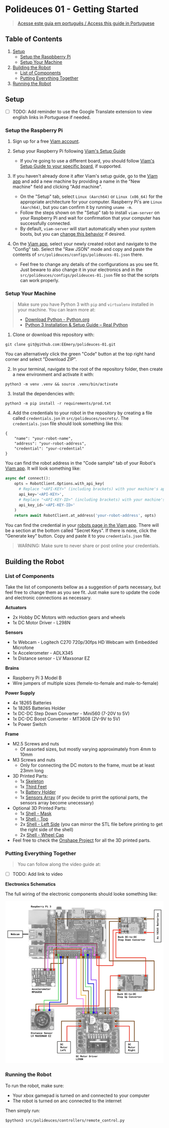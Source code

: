 # Polideuces 01 - Getting Started

>[Acesse este guia em português / Access this guide in Portuguese](/docs/pt-1-comecando.md)

## Table of Contents

1. [Setup](#setup)
	- [Setup the Raspbberry Pi](#setup-the-raspberry-pi)
	- [Setup Your Machine](#setup-your-machine)
2. [Building the Robot](#building-the-robot)
	- [List of Components](#list-of-components)
	- [Putting Everything Together](#putting-everything-together)
3. [Running the Robot](#running-the-robot)

## Setup

- [ ] TODO: Add reminder to use the Google Translate extension to view english links in Portuguese if needed.

### Setup the Raspberry Pi

1. Sign up for a free [Viam account](https://www.viam.com/).

2. Setup your Raspberry Pi following [Viam's Setup Guide](https://docs.viam.com/get-started/installation/prepare/rpi-setup/)
	- If you're going to use a different board, you should follow [Viam's Setup Guide to your specific board](https://docs.viam.com/), if supported.

3. If you haven't already done it after Viam's setup guide, go to the [Viam app](https://app.viam.com/) and add a new machine by providing a name in the "New machine" field and clicking "Add machine".
	- On the "Setup" tab, select `Linux (Aarch64)` or `Linux (x86_64)` for the appropriate architecture for your computer. Raspberry Pi's are `Linux (Aarch64)`, but you can confirm it by running `uname -m`.
	- Follow the steps shown on the "Setup" tab to install `viam-server` on your Raspberry Pi and wait for confirmation that your computer has successfully connected. 
	- By default, `viam-server` will start automatically when your system boots, but you can [change this behavior](https://docs.viam.com/get-started/installation/manage/) if desired.

4. On the [Viam app](https://app.viam.com/), select your newly created robot and navigate to the "Config" tab. Select the "Raw JSON" mode and copy and paste the contents of `src/polideuces/configs/polideuces-01.json` there.
	- Feel free to change any details of the configurations as you see fit. Just beware to also change it in your electronics and in the `src/polideuces/configs/polideuces-01.json` file so that the scripts can work properly.

### Setup Your Machine

>Make sure you have Python 3 with `pip` and `virtualenv` installed in your machine. You can learn more at:
>- [Download Python - Python.org](https://www.python.org/downloads/)
>- [Python 3 Installation & Setup Guide – Real Python](https://realpython.com/installing-python/)

1. Clone or download this repository with:

```
git clone git@github.com:EEmery/polideuces-01.git
```

You can alternatively click the green "Code" button at the top right hand corner and select "Download ZIP".

2. In your terminal, navigate to the root of the repository folder, then create a new environment and activate it with:

```
python3 -m venv .venv && source .venv/bin/activate
```

3. Install the dependencies with:

```
python3 -m pip install -r requirements/prod.txt
```

4. Add the credentials to your robot in the repository by creating a file called `credentials.jon` in `src/polideuces/secrets/`. The `credentials.json` file should look something like this:

```
{
    "name": "your-robot-name",
    "address": "your-robot-address",
    "credential": "your-credential"
}
```

You can find the robot address in the "Code sample" tab of your Robot's [Viam app](https://app.viam.com/robots). It will look something like:

```python
async def connect():
    opts = RobotClient.Options.with_api_key(
	  # Replace "<API-KEY>" (including brackets) with your machine's api key
      api_key='<API-KEY>',
	  # Replace "<API-KEY-ID>" (including brackets) with your machine's api key id
      api_key_id='<API-KEY-ID>'
    )
    return await RobotClient.at_address('your-robot-address', opts)
```

You can find the credential in your [robots page in the Viam app](https://app.viam.com/robots). There will be a section at the bottom called "Secret Keys". If there is none, click the "Generate key" button. Copy and paste it to you `credentials.json` file.

>WARNING: Make sure to never share or post online your credentials.

## Building the Robot

### List of Components

Take the list of components bellow as a suggestion of parts necessary, but feel free to change them as you see fit. Just make sure to update the code and electronic connections as necessary.

**Actuators**
- 2x Hobby DC Motors with reduction gears and wheels
- 1x DC Motor Driver - L298N

**Sensors**
- 1x Webcam - Logitech C270 720p/30fps HD Webcam with Embedded Microfone
- 1x Accelerometer - ADLX345
- 1x Distance sensor - LV Maxsonar EZ

**Brains**
- Raspberry Pi 3 Model B
- Wire jumpers of multiple sizes (femele-to-female and male-to-female)

**Power Supply**
- 4x 18265 Batteries
- 1x 18265 Batteries Holder
- 1x DC-DC Step Down Converter - Mini560 (7-20V to 5V)
- 1x DC-DC Boost Converter - MT3608 (2V-9V to 5V)
- 1x Power Switch

**Frame**
- M2.5 Screws and nuts
    - Of assorted sizes, but mostly varying approximately from 4mm to 10mm
- M3 Screws and nuts
	- Only for connecting the DC motors to the frame, must be at least 23mm long
- 3D Printed Parts:
    - 1x [Skeleton](/models/Skeleton.stl)
    - 1x [Third Feet](/models/Third%20feet.stl)
    - 1x [Battery Holder](/models/Battery%20Holder.stl)
    - 1x [Sensors Array](/models/Sensors%20Array.stl) (if you decide to print the optional parts, the sensors array become unecessary)
- Optional 3D Printed Parts:
    - 1x [Shell - Mask](/models/Shell%20-%20Mask.stl)
    - 1x [Shell - Top](/models/Shell%20-%20Top.stl)
    - 2x [Shell - Left Side](/models/Shell%20-%20Left%20Side.stl) (you can mirror the STL file before printing to get the right side of the shell)
    - 2x [Shell - Wheel Cap](/models/Shell%20-%20Wheel%20Cap.stl)
- Feel free to check the [Onshape Project](https://cad.onshape.com/documents/57eca4cfdd989f9be606e886/w/89188582492a65a69131f629/e/66d103aafa7007a6db980672?renderMode=0&uiState=659c2bd2daef495b2a084473) for all the 3D printed parts.

### Putting Everything Together

>You can follow along the video guide at:
- [ ] TODO: Add link to video

**Electronics Schematics**

The full wiring of the electronic components should looke something like:

![electronic-schematics](/docs/images/electronics-schematic.png)

### Running the Robot

To run the robot, make sure:
- Your xbox gamepad is turned on and connected to your computer
- The robot is turned on anc connected to the internet

Then simply run:

```
$python3 src/polideuces/controllers/remote_control.py
```
